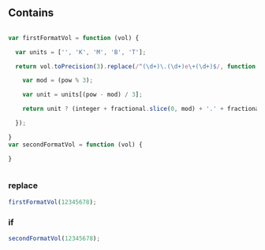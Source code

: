 ## Contains

```javascript

var firstFormatVol = function (vol) {

  var units = ['', 'K', 'M', 'B', 'T'];

  return vol.toPrecision(3).replace(/^(\d+)\.(\d+)e\+(\d+)$/, function ($0, integer, fractional, pow) {

    var mod = (pow % 3);

    var unit = units[(pow - mod) / 3];

    return unit ? (integer + fractional.slice(0, mod) + '.' + fractional.slice(mod) + unit) : $0;

  });

}
var secondFormatVol = function (vol) {

}
```


```javascript

```

### replace

```javascript
firstFormatVol(12345678);
```

### if

```javascript
secondFormatVol(12345678);
```

